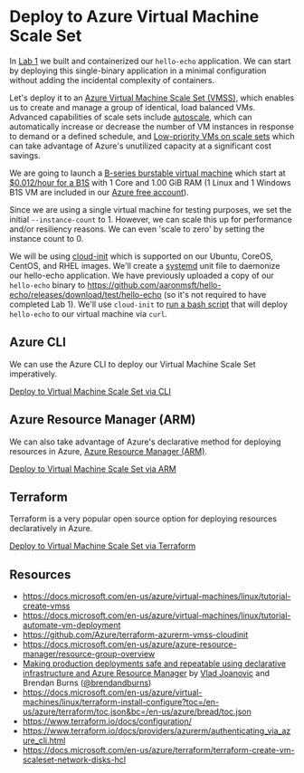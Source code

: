 # Deploy to Azure Virtual Machine Scale Set

In [Lab 1](../1-app-hello-echo/) we built and containerized our `hello-echo` application. We can start by deploying this single-binary application in a minimal configuration without adding the incidental complexity of containers.

Let's deploy it to an [Azure Virtual Machine Scale Set (VMSS)](https://docs.microsoft.com/en-us/azure/virtual-machine-scale-sets/overview), which enables us to create and manage a group of identical, load balanced VMs. Advanced capabilities of scale sets include [autoscale](https://docs.microsoft.com/en-us/azure/virtual-machine-scale-sets/virtual-machine-scale-sets-autoscale-overview), which can automatically increase or decrease the number of VM instances in response to demand or a defined schedule, and [Low-priority VMs on scale sets](https://docs.microsoft.com/en-us/azure/virtual-machine-scale-sets/virtual-machine-scale-sets-use-low-priority) which can take advantage of Azure's unutilized capacity at a significant cost savings.

We are going to launch a [B-series burstable virtual machine](https://docs.microsoft.com/en-us/azure/virtual-machines/linux/b-series-burstable) which start at [$0.012/hour for a B1S](https://azure.microsoft.com/en-us/pricing/details/virtual-machines/linux/) with 1 Core and 1.00 GiB RAM (1 Linux and 1 Windows B1S VM are included in our [Azure free account](http://azure.microsoft.com/free)).

Since we are using a single virtual machine for testing purposes, we set the initial `--instance-count` to 1. However, we can scale this up for performance and/or resiliency reasons. We can even 'scale to zero' by setting the instance count to 0.

We will be using [cloud-init](https://docs.microsoft.com/en-us/azure/virtual-machines/linux/using-cloud-init) which is supported on our Ubuntu, CoreOS, CentOS, and RHEL images. We'll create a [systemd](https://wiki.ubuntu.com/SystemdForUpstartUsers) unit file to daemonize our hello-echo application. We have previously uploaded a copy of our `hello-echo` binary to <https://github.com/aaronmsft/hello-echo/releases/download/test/hello-echo> (so it's not required to have completed Lab 1). We'll use `cloud-init` to [run a bash script](https://docs.microsoft.com/en-us/azure/virtual-machines/linux/cloudinit-bash-script) that will deploy `hello-echo` to our virtual machine via `curl`.

## Azure CLI

We can use the Azure CLI to deploy our Virtual Machine Scale Set imperatively.

[Deploy to Virtual Machine Scale Set via CLI](1-CLI.md)


## Azure Resource Manager (ARM)

We can also take advantage of Azure's declarative method for deploying resources in Azure, [Azure Resource Manager (ARM)](https://docs.microsoft.com/en-us/azure/azure-resource-manager/resource-group-authoring-templates).

[Deploy to Virtual Machine Scale Set via ARM](2-ARM.md)


## Terraform

Terraform is a very popular open source option for deploying resources declaratively in Azure.

[Deploy to Virtual Machine Scale Set via Terraform](3-Terraform.md)


## Resources
- https://docs.microsoft.com/en-us/azure/virtual-machines/linux/tutorial-create-vmss
- https://docs.microsoft.com/en-us/azure/virtual-machines/linux/tutorial-automate-vm-deployment
- https://github.com/Azure/terraform-azurerm-vmss-cloudinit
- https://docs.microsoft.com/en-us/azure/azure-resource-manager/resource-group-overview
- [Making production deployments safe and repeatable using declarative infrastructure and Azure Resource Manager](https://channel9.msdn.com/Events/Build/2018/BRK2126) by [Vlad Joanovic](https://channel9.msdn.com/Events/Speakers/vlad-joanovic) and Brendan Burns ([@brendandburns](https://twitter.com/brendandburns))
- https://docs.microsoft.com/en-us/azure/virtual-machines/linux/terraform-install-configure?toc=/en-us/azure/terraform/toc.json&bc=/en-us/azure/bread/toc.json
- https://www.terraform.io/docs/configuration/
- https://www.terraform.io/docs/providers/azurerm/authenticating_via_azure_cli.html
- https://docs.microsoft.com/en-us/azure/terraform/terraform-create-vm-scaleset-network-disks-hcl
